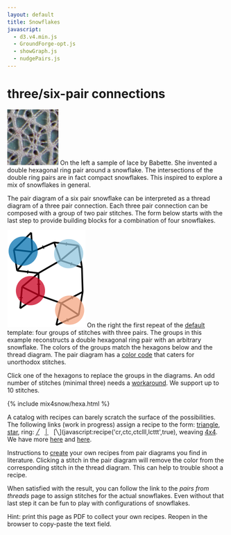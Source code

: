 ```yaml
---
layout: default
title: Snowflakes
javascript:
  - d3.v4.min.js
  - GroundForge-opt.js
  - showGraph.js
  - nudgePairs.js
---
```


three/six-pair connections
==========================

![sample](sample.png?align=left)
On the left a sample of lace by Babette.
She invented a double hexagonal ring pair around a snowflake.
The intersections of the double ring pairs are in fact compact snowflakes.
This inspired to explore a mix of snowflakes in general. 

The pair diagram of a six pair snowflake can be interpreted
as a thread diagram of a three pair connection. 
Each three pair connection can be composed with a group of two pair stitches.
The form below starts with the last step to provide building blocks for a combination of four snowflakes. 

![](capture-extract.svg?align=right)
On the right the first repeat of the [default](?) template:
four groups of stitches with three pairs.
The groups in this example reconstructs a double hexagonal ring pair with an arbitrary snowflake.
The colors of the groups match the hexagons below and the thread diagram.
The pair diagram has a [color code] that caters for unorthodox stitches.

Click one of the hexagons to replace the groups in the diagrams.
An odd number of stitches (minimal three) needs a [workaround].
We support up to 10 stitches.

[MAE-gf]: /MAE-gf/docs/snow-stitches/#examples
[color code]: /GroundForge-help/color-rules
[workaround]: https://github.com/d-bl/GroundForge/blob/master/docs/_includes/snow/README.md#odd-number-of-stitches
[saved PDF]: /GroundForge-help/clips/print-as-pdf

<script>{% include mix4snow/hexa.js %}</script>
{% include mix4snow/hexa.html %}

A catalog with recipes can barely scratch the surface of the possibilities.
The following links (work in progress) assign a recipe to the form:<!-- true: start left -->
[triangle](javascript:recipe('ctc,ctc,ctcll,tt',true)),
[star](javascript:recipe('tc,rclcrc,clcrcl,ct',true)),
ring:
[╱](javascript:recipe('cl,ctc,ctcrrr,rcttt',false)) &nbsp;
[│](javascript:recipe('cr,ctc,ctcrtt,lcttt',false)) &nbsp;
[╲](javascript:recipe('cr,ctc,ctclll,lcttt',true),
weaving [4x4](javascript:recipe('crc,crclctc,ctcrc,rcl,c,c',false)).
We have more [here](/MAE-gf/docs/snow-stitches/#examples)
and [here](/MAE-gf/docs/misca#3-paired-join).

Instructions to [create](/MAE-gf/docs/snow-stitches/#pair-diagrams-interpreted-as-thread-diagrams-with-blobs)
your own recipes from pair diagrams you find in literature.
Clicking a stitch in the pair diagram will remove the color from the corresponding stitch in the thread diagram.
This can help to trouble shoot a recipe.

When satisfied with the result, you can follow the link to the _pairs from threads_ page
to assign stitches for the actual snowflakes.
Even without that last step it can be fun to play with configurations of snowflakes.

Hint: print this page as PDF to collect your own recipes. 
Reopen in the browser to copy-paste the text field.

